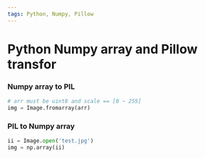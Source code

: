 ```yaml
---
tags: Python, Numpy, Pillow
---
```


# Python Numpy array and Pillow transfor

### Numpy array to PIL
```python
# arr must be uint8 and scale == [0 ~ 255]
img = Image.fromarray(arr)
```

### PIL to Numpy array
```python
ii = Image.open('test.jpg')
img = np.array(ii)

```